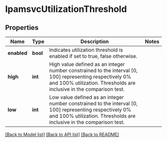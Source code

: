 # IpamsvcUtilizationThreshold

## Properties
Name | Type | Description | Notes
------------ | ------------- | ------------- | -------------
**enabled** | **bool** | Indicates utilization threshold is enabled if set to true, false otherwise. | 
**high** | **int** | High value defined as an integer number constrained to the interval [0, 100] representing respectively 0% and 100% utilization. Thresholds are inclusive in the comparison test. | 
**low** | **int** | Low value defined as an integer number constrained to the interval [0, 100] representing respectively 0% and 100% utilization. Thresholds are inclusive in the comparison test. | 

[[Back to Model list]](../README.md#documentation-for-models) [[Back to API list]](../README.md#documentation-for-api-endpoints) [[Back to README]](../README.md)


